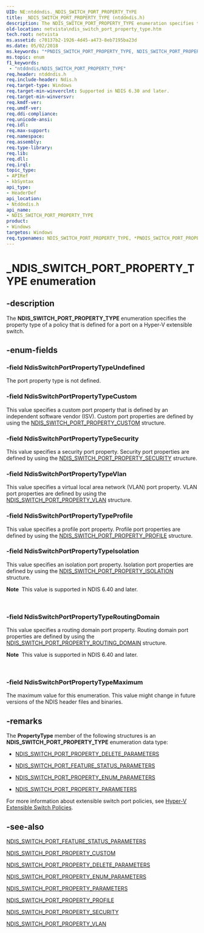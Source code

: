 ```yaml
---
UID: NE:ntddndis._NDIS_SWITCH_PORT_PROPERTY_TYPE
title: _NDIS_SWITCH_PORT_PROPERTY_TYPE (ntddndis.h)
description: The NDIS_SWITCH_PORT_PROPERTY_TYPE enumeration specifies the property type of a policy that is defined for a port on a Hyper-V extensible switch.
old-location: netvista\ndis_switch_port_property_type.htm
tech.root: netvista
ms.assetid: c70137b2-1926-4d45-a473-8eb7195ba23d
ms.date: 05/02/2018
ms.keywords: "*PNDIS_SWITCH_PORT_PROPERTY_TYPE, NDIS_SWITCH_PORT_PROPERTY_TYPE, NDIS_SWITCH_PORT_PROPERTY_TYPE enumeration [Network Drivers Starting with Windows Vista], NdisSwitchPortPropertyTypeCustom, NdisSwitchPortPropertyTypeIsolation, NdisSwitchPortPropertyTypeMaximum, NdisSwitchPortPropertyTypeProfile, NdisSwitchPortPropertyTypeRoutingDomain, NdisSwitchPortPropertyTypeSecurity, NdisSwitchPortPropertyTypeUndefined, NdisSwitchPortPropertyTypeVlan, PNDIS_SWITCH_PORT_PROPERTY_TYPE, PNDIS_SWITCH_PORT_PROPERTY_TYPE enumeration pointer [Network Drivers Starting with Windows Vista], _NDIS_SWITCH_PORT_PROPERTY_TYPE, netvista.ndis_switch_port_property_type, ntddndis/NDIS_SWITCH_PORT_PROPERTY_TYPE, ntddndis/NdisSwitchPortPropertyTypeCustom, ntddndis/NdisSwitchPortPropertyTypeIsolation, ntddndis/NdisSwitchPortPropertyTypeMaximum, ntddndis/NdisSwitchPortPropertyTypeProfile, ntddndis/NdisSwitchPortPropertyTypeRoutingDomain, ntddndis/NdisSwitchPortPropertyTypeSecurity, ntddndis/NdisSwitchPortPropertyTypeUndefined, ntddndis/NdisSwitchPortPropertyTypeVlan, ntddndis/PNDIS_SWITCH_PORT_PROPERTY_TYPE"
ms.topic: enum
f1_keywords:
 - "ntddndis/NDIS_SWITCH_PORT_PROPERTY_TYPE"
req.header: ntddndis.h
req.include-header: Ndis.h
req.target-type: Windows
req.target-min-winverclnt: Supported in NDIS 6.30 and later.
req.target-min-winversvr: 
req.kmdf-ver: 
req.umdf-ver: 
req.ddi-compliance: 
req.unicode-ansi: 
req.idl: 
req.max-support: 
req.namespace: 
req.assembly: 
req.type-library: 
req.lib: 
req.dll: 
req.irql: 
topic_type:
- APIRef
- kbSyntax
api_type:
- HeaderDef
api_location:
- Ntddndis.h
api_name:
- NDIS_SWITCH_PORT_PROPERTY_TYPE
product:
- Windows
targetos: Windows
req.typenames: NDIS_SWITCH_PORT_PROPERTY_TYPE, *PNDIS_SWITCH_PORT_PROPERTY_TYPE
---
```


# _NDIS_SWITCH_PORT_PROPERTY_TYPE enumeration


## -description


The <b>NDIS_SWITCH_PORT_PROPERTY_TYPE</b> enumeration specifies the property type of a policy that is defined for a port on a Hyper-V extensible switch.


## -enum-fields




### -field NdisSwitchPortPropertyTypeUndefined

The port property type is not defined.


### -field NdisSwitchPortPropertyTypeCustom

This value specifies a custom port property that is defined  by an independent software vendor (ISV). Custom port properties are defined by using the  <a href="https://docs.microsoft.com/windows-hardware/drivers/ddi/ntddndis/ns-ntddndis-_ndis_switch_port_property_custom">NDIS_SWITCH_PORT_PROPERTY_CUSTOM</a> structure.


### -field NdisSwitchPortPropertyTypeSecurity

This value specifies a security port property. Security port properties are defined by using the  <a href="https://docs.microsoft.com/windows-hardware/drivers/ddi/ntddndis/ns-ntddndis-_ndis_switch_port_property_security">NDIS_SWITCH_PORT_PROPERTY_SECURITY</a> structure.


### -field NdisSwitchPortPropertyTypeVlan

This value specifies a virtual local area network (VLAN) port property. VLAN port properties are defined by using the  <a href="https://docs.microsoft.com/windows-hardware/drivers/ddi/ntddndis/ns-ntddndis-_ndis_switch_port_property_vlan">NDIS_SWITCH_PORT_PROPERTY_VLAN</a> structure.


### -field NdisSwitchPortPropertyTypeProfile

This value specifies a profile port property. Profile port properties are defined by using the  <a href="https://docs.microsoft.com/windows-hardware/drivers/ddi/ntddndis/ns-ntddndis-_ndis_switch_port_property_profile">NDIS_SWITCH_PORT_PROPERTY_PROFILE</a> structure.


### -field NdisSwitchPortPropertyTypeIsolation

This value specifies an isolation port property. Isolation port properties are defined by using the  <a href="https://docs.microsoft.com/windows-hardware/drivers/ddi/ntddndis/ns-ntddndis-_ndis_switch_port_property_isolation">NDIS_SWITCH_PORT_PROPERTY_ISOLATION</a> structure.<div class="alert"><b>Note</b>  This value is supported in NDIS 6.40 and later.</div>
<div> </div>



### -field NdisSwitchPortPropertyTypeRoutingDomain

This value specifies a routing domain port property. Routing domain port properties are defined by using the  <a href="https://docs.microsoft.com/windows-hardware/drivers/ddi/ntddndis/ns-ntddndis-_ndis_switch_port_property_routing_domain">NDIS_SWITCH_PORT_PROPERTY_ROUTING_DOMAIN</a> structure.<div class="alert"><b>Note</b>  This value is supported in NDIS 6.40 and later.</div>
<div> </div>



### -field NdisSwitchPortPropertyTypeMaximum

The maximum value for this enumeration. This value might change in future versions of the NDIS header files and binaries.




## -remarks



The <b>PropertyType</b> member of the following structures is an <b>NDIS_SWITCH_PORT_PROPERTY_TYPE</b> enumeration data type: 



<ul>
<li>

<a href="https://docs.microsoft.com/windows-hardware/drivers/ddi/ntddndis/ns-ntddndis-_ndis_switch_port_property_delete_parameters">NDIS_SWITCH_PORT_PROPERTY_DELETE_PARAMETERS</a>


</li>
<li>

<a href="https://docs.microsoft.com/windows-hardware/drivers/ddi/ntddndis/ns-ntddndis-_ndis_switch_port_feature_status_parameters">NDIS_SWITCH_PORT_FEATURE_STATUS_PARAMETERS</a>


</li>
<li>

<a href="https://docs.microsoft.com/windows-hardware/drivers/ddi/ntddndis/ns-ntddndis-_ndis_switch_port_property_enum_parameters">NDIS_SWITCH_PORT_PROPERTY_ENUM_PARAMETERS</a>


</li>
<li>

<a href="https://docs.microsoft.com/windows-hardware/drivers/ddi/ntddndis/ns-ntddndis-_ndis_switch_port_property_parameters">NDIS_SWITCH_PORT_PROPERTY_PARAMETERS</a>


</li>
</ul>
For more information about extensible switch port policies, see <a href="https://docs.microsoft.com/windows-hardware/drivers/network/hyper-v-extensible-switch-policies">Hyper-V Extensible Switch Policies</a>.






## -see-also




<b></b>



<a href="https://docs.microsoft.com/windows-hardware/drivers/ddi/ntddndis/ns-ntddndis-_ndis_switch_port_feature_status_parameters">NDIS_SWITCH_PORT_FEATURE_STATUS_PARAMETERS</a>



<a href="https://docs.microsoft.com/windows-hardware/drivers/ddi/ntddndis/ns-ntddndis-_ndis_switch_port_property_custom">NDIS_SWITCH_PORT_PROPERTY_CUSTOM</a>



<a href="https://docs.microsoft.com/windows-hardware/drivers/ddi/ntddndis/ns-ntddndis-_ndis_switch_port_property_delete_parameters">NDIS_SWITCH_PORT_PROPERTY_DELETE_PARAMETERS</a>



<a href="https://docs.microsoft.com/windows-hardware/drivers/ddi/ntddndis/ns-ntddndis-_ndis_switch_port_property_enum_parameters">NDIS_SWITCH_PORT_PROPERTY_ENUM_PARAMETERS</a>



<a href="https://docs.microsoft.com/windows-hardware/drivers/ddi/ntddndis/ns-ntddndis-_ndis_switch_port_property_parameters">NDIS_SWITCH_PORT_PROPERTY_PARAMETERS</a>



<a href="https://docs.microsoft.com/windows-hardware/drivers/ddi/ntddndis/ns-ntddndis-_ndis_switch_port_property_profile">NDIS_SWITCH_PORT_PROPERTY_PROFILE</a>



<a href="https://docs.microsoft.com/windows-hardware/drivers/ddi/ntddndis/ns-ntddndis-_ndis_switch_port_property_security">NDIS_SWITCH_PORT_PROPERTY_SECURITY</a>



<a href="https://docs.microsoft.com/windows-hardware/drivers/ddi/ntddndis/ns-ntddndis-_ndis_switch_port_property_vlan">NDIS_SWITCH_PORT_PROPERTY_VLAN</a>
 

 

